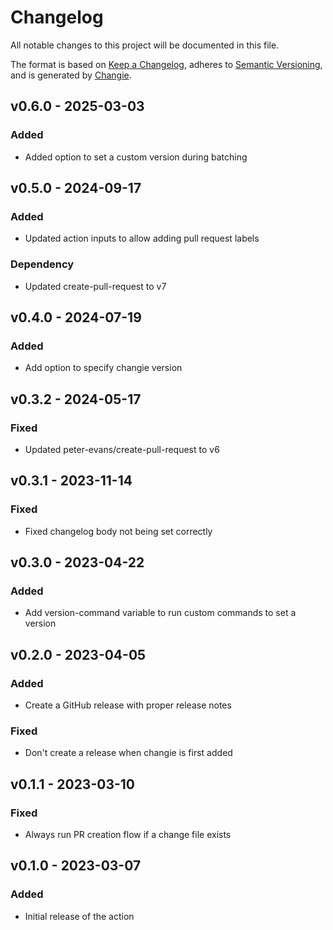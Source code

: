 # Changelog
All notable changes to this project will be documented in this file.

The format is based on [Keep a Changelog](https://keepachangelog.com/en/1.0.0/),
adheres to [Semantic Versioning](https://semver.org/spec/v2.0.0.html),
and is generated by [Changie](https://github.com/miniscruff/changie).


## v0.6.0 - 2025-03-03
### Added
* Added option to set a custom version during batching

## v0.5.0 - 2024-09-17
### Added
* Updated action inputs to allow adding pull request labels
### Dependency
* Updated create-pull-request to v7

## v0.4.0 - 2024-07-19
### Added
* Add option to specify changie version

## v0.3.2 - 2024-05-17
### Fixed
* Updated peter-evans/create-pull-request to v6

## v0.3.1 - 2023-11-14
### Fixed
* Fixed changelog body not being set correctly

## v0.3.0 - 2023-04-22
### Added
* Add version-command variable to run custom commands to set a version

## v0.2.0 - 2023-04-05
### Added
* Create a GitHub release with proper release notes
### Fixed
* Don't create a release when changie is first added

## v0.1.1 - 2023-03-10
### Fixed
* Always run PR creation flow if a change file exists

## v0.1.0 - 2023-03-07
### Added
* Initial release of the action
